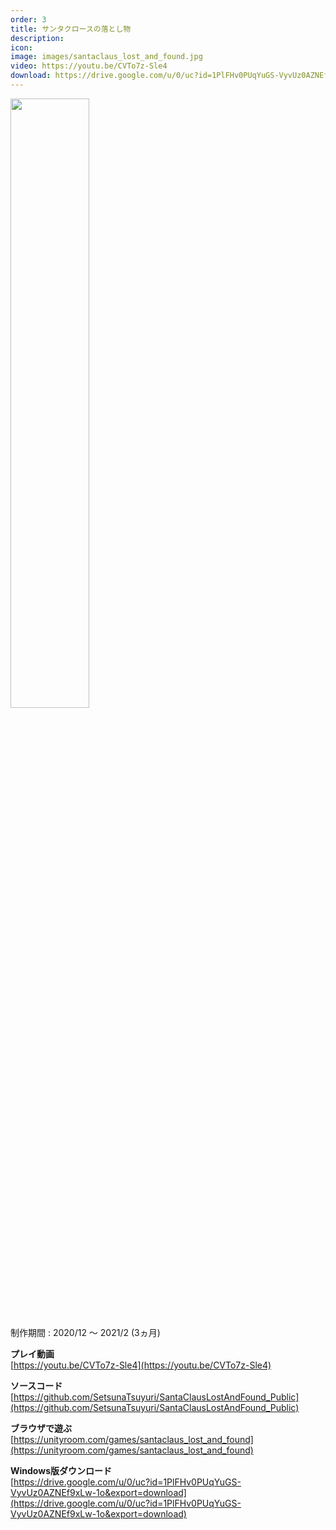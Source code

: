 ```yaml
---
order: 3
title: サンタクロースの落とし物
description: 
icon: 
image: images/santaclaus_lost_and_found.jpg
video: https://youtu.be/CVTo7z-Sle4
download: https://drive.google.com/u/0/uc?id=1PlFHv0PUqYuGS-VyvUz0AZNEf9xLw-1o&export=download
---
```


<img src="images/santaclaus_lost_and_found.jpg" width="50%">

制作期間 : 2020/12 ～ 2021/2 (3ヵ月)

**プレイ動画**  
[https://youtu.be/CVTo7z-Sle4](https://youtu.be/CVTo7z-Sle4)

**ソースコード**  
[https://github.com/SetsunaTsuyuri/SantaClausLostAndFound_Public](https://github.com/SetsunaTsuyuri/SantaClausLostAndFound_Public)

**ブラウザで遊ぶ**  
[https://unityroom.com/games/santaclaus_lost_and_found](https://unityroom.com/games/santaclaus_lost_and_found)

**Windows版ダウンロード**  
[https://drive.google.com/u/0/uc?id=1PlFHv0PUqYuGS-VyvUz0AZNEf9xLw-1o&export=download](https://drive.google.com/u/0/uc?id=1PlFHv0PUqYuGS-VyvUz0AZNEf9xLw-1o&export=download)